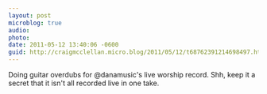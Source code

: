 ```yaml
---
layout: post
microblog: true
audio: 
photo: 
date: 2011-05-12 13:40:06 -0600
guid: http://craigmcclellan.micro.blog/2011/05/12/t68762391214698497.html
---
```

Doing guitar overdubs for @danamusic's live worship record. Shh, keep it a secret that it isn't all recorded live in one take.
